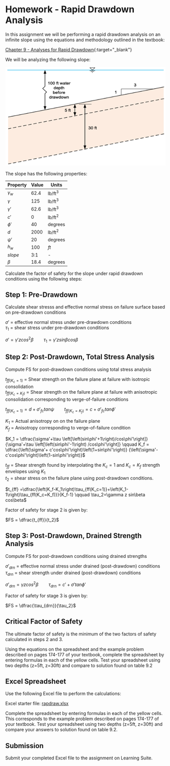 # Homework - Rapid Drawdown Analysis

In this assignment we will be performing a rapid drawdown analysis on an infinite slope using the equations and methodology outlined in the textbook:

[Chapter 9 - Analyses for Rapid Drawdown](https://ebookcentral.proquest.com/lib/byu/reader.action?docID=7104230&ppg=185){:target="_blank"}

We will be analyzing the following slope:

![infslope_fig.png](infslope_fig.png)

The slope has the following properties:

| Property   | Value | Units            |
|------------|-------|------------------|
| $\gamma_w$ | 62.4  | $\text{lb/ft}^3$ |
| $\gamma$   | 125   | $\text{lb/ft}^3$ |
| $\gamma'$  | 62.6  | $\text{lb/ft}^3$ |
| $c'$       | 0     | $\text{lb/ft}^2$ |
| $\phi'$    | 40    | degrees          |
| $d$        | 2000  | $\text{lb/ft}^2$ |
| $\psi'$    | 20    | degrees          |
| $h_w$      | 100   | $ft$             |
| $slope$    | 3:1   | -                |
| $\beta$    | 18.4  | degrees          |

Calculate the factor of safety for the slope under rapid drawdown conditions using the following steps:

## Step 1: Pre-Drawdown

Calculate shear stresss and effective normal stress on failure surface based on pre-drawdown conditions

$\sigma'$ = effective normal stress under pre-drawdown conditions<br>
$\tau_1$ = shear stress under pre-drawdown conditions

$\sigma' = \gamma' z cos^2\beta \qquad \tau_1 = \gamma' z sin\beta cos\beta$

## Step 2: Post-Drawdown, Total Stress Analysis

Compute FS for post-drawdown conditions using total stress analysis

$t_{ff(K_c=1)}$ = Shear strength on the failure plane at failure with isotropic consolidation<br>
$t_{ff(K_c=K_f)}$ = Shear strength on the failure plane at failure with anisotropic consolidation corresponding to 
verge-of-failure conditions

$t_{ff(K_c=1)} = d + \sigma'_{fc} tan\psi \qquad t_{ff(K_c=K_f)} = c + \sigma'_{fc} tan\phi'$

$K_1$ = Actual anisotropy on on the failure plane<br>
$K_f$ = Anisotropy corresponding to verge-of-failure condition

$K_1 = \dfrac{\sigma'+\tau \left[\left(sin\phi'+1\right)/cos\phi'\right]}{\sigma'+\tau \left[\left(sin\phi'-1\right)
/cos\phi'\right]} \qquad K_f = \dfrac{\left(\sigma'+ c'cos\phi'\right)\left(1+sin\phi'\right)}
{\left(\sigma'- c'cos\phi'\right)\left(1-sin\phi'\right)}$


$t_{ff}$  = Shear strength found by interpolating the $K_c=1$ and $K_c=K_f$ strength envelopes using $K_1$<br>
$t_2$ = shear stress on the failure plane using post-drawdown conditions.

$t_{ff} =\dfrac{\left(K_f-K_1\right)\tau_{ff(K_c=1)}+\left(K_1-1\right)\tau_{ff(K_c=K_f)}}{K_f-1} \qquad 
\tau_2=\gamma z sin\beta cos\beta$

Factor of safety for stage 2 is given by:

$FS = \dfrac{t_{ff}}{t_2}$

## Step 3: Post-Drawdown, Drained Strength Analysis

Compute FS for post-drawdown conditions using drained strengths

$\sigma'_{drn}$ = effective normal stress under drained (post-drawdown) conditions<br>
$\tau_{drn}$ =  shear strength under drained (post-drawdown) conditions

$\sigma'_{drn} = \gamma z cos^2\beta \qquad \tau_{drn} = c' + \sigma' tan\phi'$

Factor of safety for stage 3 is given by:

$FS = \dfrac{\tau_{drn}}{\tau_2}$

## Critical Factor of Safety

The ultimate factor of safety is the minimum of the two factors of safety calculated in steps 2 and 3.

Using the equations on the spreadsheet and the example problem described on pages 174-177 of your textbook, complete the spreadsheet by entering formulas in each of the yellow cells. Test your spreadsheet using two depths (z=5ft, z=30ft) and compare to solution found on table 9.2

## Excel Spreadsheet

Use the following Excel file to perform the calculations:

Excel starter file: [rapdraw.xlsx](rapdraw.xlsx)

Complete the spreadsheet by entering formulas in each of the yellow cells. This corresponds to the example problem described on pages 174-177 of your textbook. Test your spreadsheet using two depths (z=5ft, z=30ft) and compare your answers to solution found on table 9.2.

## Submission

Submit your completed Excel file to the assignment on Learning Suite.
